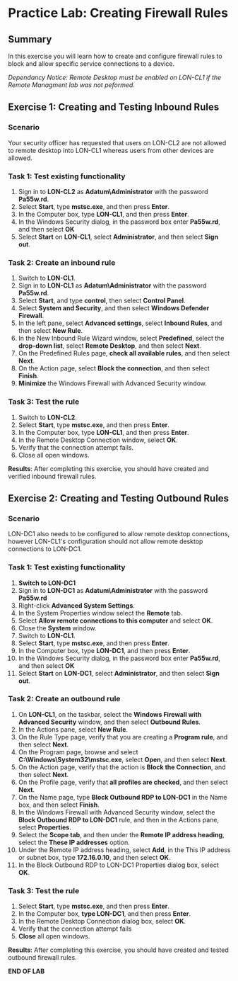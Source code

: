 # Practice Lab: Creating Firewall Rules

## Summary
In this exercise you will learn how to create and configure firewall rules to block and allow specific service connections to a device.

_Dependancy Notice: Remote Desktop must be enabled on LON-CL1 if the Remote Managment lab was not peformed._

## Exercise 1: Creating and Testing Inbound Rules  

### Scenario
Your security officer has requested that users on LON-CL2 are not allowed to remote desktop into LON-CL1 whereas users from other devices are allowed. 

### Task 1: Test existing functionality
1.  Sign in to **LON-CL2** as **Adatum\\Administrator** with the password
    **Pa55w.rd**.
2.  Select **Start**, type **mstsc.exe**, and then press **Enter**.
3.  In the Computer box, type **LON-CL1**, and then press **Enter**.
4.  In the Windows Security dialog, in the password box enter **Pa55w.rd**, and then select **OK**
5.  Select **Start** on **LON-CL1**, select **Administrator**, and then
    select **Sign out**.

### Task 2: Create an inbound rule 
1.  Switch to **LON-CL1**.
2.  Sign in to **LON-CL1** as **Adatum\\Administrator** with the password **Pa55w.rd**.
3.  Select **Start**, and type **control**, then select **Control Panel**.
4.  Select **System and Security**, and then select **Windows Defender Firewall**.
5.  In the left pane, select **Advanced settings**, select **Inbound Rules**, and
    then select **New Rule**.
6.  In the New Inbound Rule Wizard window, select **Predefined**, select the
    **drop-down list**, select **Remote Desktop**, and then select **Next**.
7.  On the Predefined Rules page, **check all available rules**, and then select
    **Next**.
8.  On the Action page, select **Block the connection**, and then select **Finish**.
9.  **Minimize** the Windows Firewall with Advanced Security window.

### Task 3: Test the rule ###
1.  Switch to **LON-CL2**.
2.  Select **Start**, type **mstsc.exe**, and then press **Enter**.
3.  In the Computer box, type **LON-CL1**, and then press **Enter**.
4.  In the Remote Desktop Connection window, select **OK**.
5.  Verify that the connection attempt fails.
6.  Close all open windows.

**Results**: After completing this exercise, you should have created and verified inbound firewall rules.

## Exercise 2: Creating and Testing Outbound Rules  ##

### Scenario
LON-DC1 also needs to be configured to allow remote desktop connections, however LON-CL1's configuration should not allow remote desktop connections to LON-DC1.

### Task 1: Test existing functionality ###
1.  **Switch to LON-DC1**
2.  Sign in to **LON-DC1** as **Adatum\\Administrator** with the password  **Pa55w.rd**
3.  Right-click **Advanced System Settings**.
4.  In the System Properties window select the **Remote** tab.
5.  Select **Allow remote connections to this computer** and select **OK**. 
6.  Close the **System** window.
7.  Switch to **LON-CL1**.
8.  Select **Start**, type **mstsc.exe**, and then press **Enter**.
9.  In the Computer box, type **LON-DC1**, and then press **Enter**.
10. In the Windows Security dialog, in the password box enter  **Pa55w.rd**, and then select **OK**
11. Select **Start** on **LON-DC1**, select **Administrator**, and then select **Sign out**.

### Task 2: Create an outbound rule 
1.  On **LON-CL1**, on the taskbar, select the **Windows Firewall with Advanced
    Security** window, and then select **Outbound Rules**.
2.  In the Actions pane, select **New Rule**.
3.  On the Rule Type page, verify that you are creating a **Program rule**, and
    then select **Next**.
4.  On the Program page, browse and select **C:\\Windows\\System32\\mstsc.exe**,
    select **Open**, and then select **Next**.
5.  On the Action page, verify that the action is **Block the Connection**, and
    then select **Next**.
6.  On the Profile page, verify that **all profiles are checked**, and then
    select **Next**.
7.  On the Name page, type **Block Outbound RDP to LON-DC1** in the Name box,
    and then select **Finish**.
8.  In the Windows Firewall with Advanced Security window, select the **Block
    Outbound RDP to LON-DC1** rule, and then in the Actions pane, select
    **Properties**.
9.  Select the **Scope tab**, and then under the **Remote IP address heading**,
    select the **These IP addresses** option.
10. Under the Remote IP address heading, select **Add**, in the This IP address
    or subnet box, type **172.16.0.10**, and then select **OK**.
11. In the Block Outbound RDP to LON-DC1 Properties dialog box, select **OK**.

### Task 3: Test the rule ###
1.  Select **Start**, type **mstsc.exe**, and then press **Enter**.
2.  In the Computer box, **type LON-DC1**, and then press **Enter**.
3.  In the Remote Desktop Connection dialog box, select **OK**.
4.  Verify that the connection attempt fails
5.  **Close** all open windows.

**Results**: After completing this exercise, you should have created and tested outbound firewall rules.

**END OF LAB**